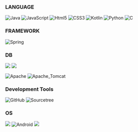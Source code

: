

### LANGUAGE

<img alt="Java" src="https://img.shields.io/badge/Java-%23ED8B00.svg?style=for-the-badge&logo=Java&logoColor=white"/> <img alt="JavaScript" src="https://img.shields.io/badge/javascript-%23323330.svg?style=for-the-badge&logo=javascript&logoColor=%23F7DF1E"/> <img alt="Html5" src="https://img.shields.io/badge/HTML5-E34F26?style=for-the-badge&logo=HTML5&logoColor=white"/> <img alt="CSS3" src="https://img.shields.io/badge/CSS3-1572B6?style=for-the-badge&logo=css3&logoColor=white" /> <img alt="Kotlin" src="https://img.shields.io/badge/kotlin-%237F52FF.svg?style=for-the-badge&logo=kotlin&logoColor=white"/> <img alt="Python" src="https://img.shields.io/badge/Python-FFD43B?style=for-the-badge&logo=python&logoColor=blue"> <img alt="C" src="https://img.shields.io/badge/C-00599C?style=for-the-badge&logo=c&logoColor=white">

### FRAMEWORK

<img alt="Spring" src="https://img.shields.io/badge/spring-%236DB33F.svg?style=for-the-badge&logo=spring&logoColor=white"/>

### DB

<img src="https://img.shields.io/badge/oracle-F80000?style=for-the-badge&logo=oracle&logoColor=white"> <img src="https://img.shields.io/badge/mysql-4479A1?style=for-the-badge&logo=mysql&logoColor=white">


<img alt="Apache" src="https://img.shields.io/badge/apache-%23D42029.svg?style=for-the-badge&logo=apache&logoColor=white"/>
<img alt="Apache_Tomcat" src="https://img.shields.io/badge/apache tomcat-F8DC75?style=for-the-badge&logo=apachetomcat&logoColor=white">


### Development Tools 

<img alt="GitHub" src="https://img.shields.io/badge/GitHub-100000?style=for-the-badge&logo=github&logoColor=white"/> <img alt="Sourcetree" src="https://img.shields.io/badge/Sourcetree-0052CC?style=for-the-badge&logo=Sourcetree&logoColor=white"/>
 

### OS

<img src="https://img.shields.io/badge/Windows-0078D6?style=for-the-badge&logo=windows&logoColor=white"/> <img alt="Android" src="https://img.shields.io/badge/Android-3DDC84?style=for-the-badge&logo=android&logoColor=white"/> <img src="https://img.shields.io/badge/linux-FCC624?style=for-the-badge&logo=linux&logoColor=black"/> 


